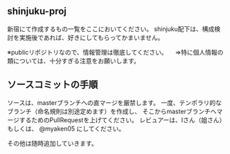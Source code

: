 ## shinjuku-proj
新宿にて作成するもの一覧をここにおいてください。
shinjuku配下は、構成検討を実施後であれば、好きにしてもらってかまいません。

※publicリポジトリなので、情報管理は徹底してください。
　⇒特に個人情報の類については、十分すぎる注意をお願いします。
 
## ソースコミットの手順
ソースは、masterブランチへの直マージを厳禁します。
一度、テンポラリ的なブランチ（命名規則は別途定めます）を作成し、
そこからmasterブランチへマージするためのPullRequestを上げてください。
レビュアーは、Iさん（姐さん）もしくは、 @myaken05 にしてください。

その他は随時追加していきます。
